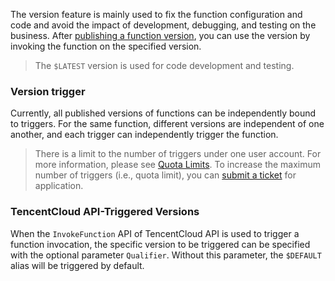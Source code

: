
The version feature is mainly used to fix the function configuration and code and avoid the impact of development, debugging, and testing on the business. After [publishing a function version](https://intl.cloud.tencent.com/document/product/583/15371), you can use the version by invoking the function on the specified version.
> The `$LATEST` version is used for code development and testing.

### Version trigger

Currently, all published versions of functions can be independently bound to triggers. For the same function, different versions are independent of one another, and each trigger can independently trigger the function.
> There is a limit to the number of triggers under one user account. For more information, please see [Quota Limits](https://intl.cloud.tencent.com/document/product/583/11637). To increase the maximum number of triggers (i.e., quota limit), you can [submit a ticket](https://console.cloud.tencent.com/workorder/category) for application.

### TencentCloud API-Triggered Versions

When the `InvokeFunction` API of TencentCloud API is used to trigger a function invocation, the specific version to be triggered can be specified with the optional parameter `Qualifier`. Without this parameter, the `$DEFAULT` alias will be triggered by default.

